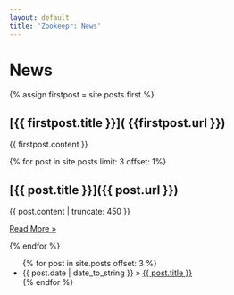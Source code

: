 ```yaml
---
layout: default
title: 'Zookeepr: News'
---
```


# News

{% assign firstpost = site.posts.first %}

## [{{ firstpost.title }}]( {{firstpost.url }})

{{ firstpost.content }}


{% for post in site.posts limit: 3 offset: 1%} 
## [{{ post.title }}]({{ post.url }})

  {{ post.content | truncate: 450 }}

  <a id="more" href="{{ post.url }}">Read More &raquo;</a>

{% endfor %}

<ul>
  {% for post in site.posts offset: 3 %}
    <li>
      <span>{{ post.date | date_to_string }}</span>
      &raquo;
      <a href="{{ post.url }}">{{ post.title }}</a>
    </li>
  {% endfor %}
</ul>

